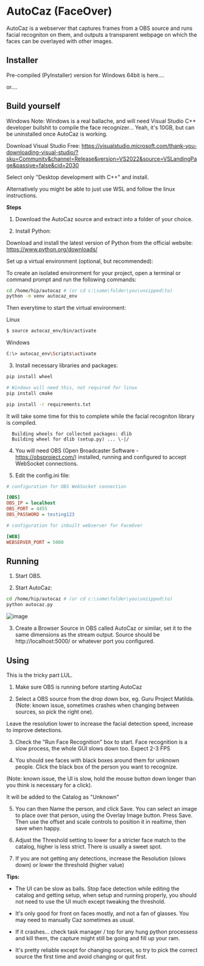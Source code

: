 # AutoCaz (FaceOver)


AutoCaz is a webserver that captures frames from a OBS source and runs facial recogniton on them, and outputs a transparent webpage on which the faces can be overlayed with other images.

## Installer

Pre-compiled (PyInstaller) version for Windows 64bit is here....

or....

## Build yourself

Windows Note: Windows is a real ballache, and will need Visual Studio C++ developer bullshit to compile the face recognizer... 
Yeah, it's 10GB, but can be uninstalled once AutoCaz is working.

Download Visual Studio Free: 
https://visualstudio.microsoft.com/thank-you-downloading-visual-studio/?sku=Community&channel=Release&version=VS2022&source=VSLandingPage&passive=false&cid=2030

Select only "Desktop development with C++" and install.


Alternatively you might be able to just use WSL and follow the linux instructions.

**Steps**

1. Download the AutoCaz source and extract into a folder of your choice.

2. Install Python:

Download and install the latest version of Python from the official website: https://www.python.org/downloads/

Set up a virtual environment (optional, but recommended):

To create an isolated environment for your project, open a terminal or command prompt and run the following commands:

```bash
cd /home/hip/autocaz # (or cd c:\some\folder\you\unzipped\to)
python -m venv autocaz_env
```

Then everytime to start the virtual environment: 

Linux
```bash
$ source autocaz_env/bin/activate
```

Windows
```bash
C:\> autocaz_env\Scripts\activate
```

3. Install necessary libraries and packages:

```bash
pip install wheel

# Windows will need this, not required for linux
pip install cmake

pip install -r requirements.txt
```

It will take some time for this to complete while the facial recogniton library is compiled.
```
  Building wheels for collected packages: dlib
  Building wheel for dlib (setup.py) ... \-|/
```


4. You will need OBS (Open Broadcaster Software - https://obsproject.com/) installed, running and configured to accept WebSocket connections.

5. Edit the config.ini file:

```ini
# configuration for OBS WebSocket connection

[OBS]
OBS_IP = localhost
OBS_PORT = 4455
OBS_PASSWORD = testing123

# configuration for inbuilt webserver for FaceOver

[WEB]
WEBSERVER_PORT = 5000
```

## Running

1. Start OBS.

2. Start AutoCaz:

```bash
cd /home/hip/autocaz # (or cd c:\some\folder\you\unzipped\to)
python autocaz.py
```

![image](https://imgur.com/uxOhIlW.png)

3. Create a Browser Source in OBS called AutoCaz or similar, set it to the same dimensions as the stream output.
   Source should be http://localhost:5000/ or whatever port you configured.


## Using 

This is the tricky part LUL.

1. Make sure OBS is running before starting AutoCaz

2. Select a OBS source from the drop down box, eg.  Guru Project Matilda.   (Note: known issue, sometimes crashes when changing between sources, so pick the right one).

Leave the resolution lower to increase the facial detection speed, increase to improve detections.

3. Check the "Run Face Recognition" box to start.   Face recognition is a slow process, the whole GUI slows down too.  Expect 2-3 FPS 

4. You should see faces with black boxes around them for unknown people.  Click the black box of the person you want to recognize.

(Note: known issue, the UI is slow, hold the mouse button down longer than you think is necessary for a click).

It will be added to the Catalog as "Unknown"

5. You can then Name the person, and click Save.
You can select an image to place over that person, using the Overlay Image button. Press Save.
Then use the offset and scale controls to position it in realtime, then save when happy.

6. Adjust the Threshold setting to lower for a stricter face match to the catalog, higher is less strict.  There is usually a sweet spot.

7. If you are not getting any detections, increase the Resolution (slows down) or lower the threshold (higher value)

**Tips:** 

* The UI can be slow as balls.  Stop face detection while editing the catalog and getting setup, when setup and running properly, you should not need to use the UI much except tweaking the threshold. 

* It's only good for front on faces mostly, and not a fan of glasses.  You may need to manually Caz sometimes as usual.

* If it crashes... check task manager / top for any hung python processess and kill them, the capture might still be going and fill up your ram.
* It's pretty reliable except for changing sources, so try to pick the correct source the first time and avoid changing or quit first.

